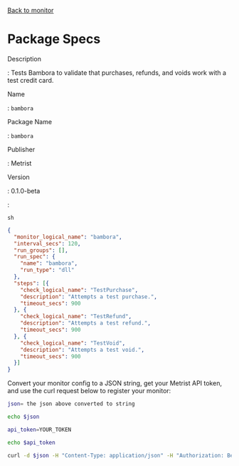 [Back to monitor](bambora.md)

# Package Specs

Description

: Tests Bambora to validate that purchases, refunds, and voids work with a test credit card.

Name

: `bambora`

Package Name

: `bambora`

Publisher

: Metrist

Version

: 0.1.0-beta

: &nbsp;


<!--@include: /parts/_3.md-->


```sh```

<!--@include: /parts/tips_env-vars.md -->


<!--@include: /parts/_4.md-->


```json
{
  "monitor_logical_name": "bambora",
  "interval_secs": 120,
  "run_groups": [],
  "run_spec": {
    "name": "bambora",
    "run_type": "dll"
  },
  "steps": [{
    "check_logical_name": "TestPurchase",
    "description": "Attempts a test purchase.",
    "timeout_secs": 900
  }, {
    "check_logical_name": "TestRefund",
    "description": "Attempts a test refund.",
    "timeout_secs": 900
  }, {
    "check_logical_name": "TestVoid",
    "description": "Attempts a test void.",
    "timeout_secs": 900
  }]
}
```




Convert your monitor config to a JSON string, get your Metrist API token, and use the curl request below to register your monitor:

```sh
json= the json above converted to string

echo $json

api_token=YOUR_TOKEN

echo $api_token

curl -d $json -H "Content-Type: application/json" -H "Authorization: Bearer $api_token" 'https://app.metrist.io/api/v0/monitor-config'

```

<!--@include: /parts/tips_api.md-->


<!--@include: /parts/_5.md-->


<!--@include: /parts/result.md-->